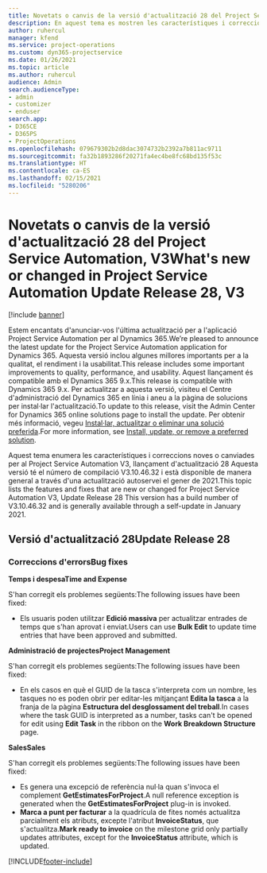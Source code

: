 ```yaml
---
title: Novetats o canvis de la versió d'actualització 28 del Project Service Automation, V3
description: En aquest tema es mostren les característiques i correccions disponibles al Project Service Automation V3, versió d'actualització 28.
author: ruhercul
manager: kfend
ms.service: project-operations
ms.custom: dyn365-projectservice
ms.date: 01/26/2021
ms.topic: article
ms.author: ruhercul
audience: Admin
search.audienceType:
- admin
- customizer
- enduser
search.app:
- D365CE
- D365PS
- ProjectOperations
ms.openlocfilehash: 079679302b2d8dac3074732b2392a7b811ac9711
ms.sourcegitcommit: fa32b1893286f20271fa4ec4be8fc68bd135f53c
ms.translationtype: HT
ms.contentlocale: ca-ES
ms.lasthandoff: 02/15/2021
ms.locfileid: "5280206"
---
```

# <a name="whats-new-or-changed-in-project-service-automation-update-release-28-v3"></a><span data-ttu-id="008f9-103">Novetats o canvis de la versió d'actualització 28 del Project Service Automation, V3</span><span class="sxs-lookup"><span data-stu-id="008f9-103">What's new or changed in Project Service Automation Update Release 28, V3</span></span>

[!include [banner](../includes/psa-now-project-operations.md)]

<span data-ttu-id="008f9-104">Estem encantats d'anunciar-vos l'última actualització per a l'aplicació Project Service Automation per al Dynamics 365.</span><span class="sxs-lookup"><span data-stu-id="008f9-104">We’re pleased to announce the latest update for the Project Service Automation application for Dynamics 365.</span></span> <span data-ttu-id="008f9-105">Aquesta versió inclou algunes millores importants per a la qualitat, el rendiment i la usabilitat.</span><span class="sxs-lookup"><span data-stu-id="008f9-105">This release includes some important improvements to quality, performance, and usability.</span></span> <span data-ttu-id="008f9-106">Aquest llançament és compatible amb el Dynamics 365 9.x.</span><span class="sxs-lookup"><span data-stu-id="008f9-106">This release is compatible with Dynamics 365 9.x.</span></span> <span data-ttu-id="008f9-107">Per actualitzar a aquesta versió, visiteu el Centre d'administració del Dynamics 365 en línia i aneu a la pàgina de solucions per instal·lar l'actualització.</span><span class="sxs-lookup"><span data-stu-id="008f9-107">To update to this release, visit the Admin Center for Dynamics 365 online solutions page to install the update.</span></span> <span data-ttu-id="008f9-108">Per obtenir més informació, vegeu [Instal·lar, actualitzar o eliminar una solució preferida](https://docs.microsoft.com/power-platform/admin/install-remove-preferred-solution).</span><span class="sxs-lookup"><span data-stu-id="008f9-108">For more information, see [Install, update, or remove a preferred solution](https://docs.microsoft.com/power-platform/admin/install-remove-preferred-solution).</span></span>

<span data-ttu-id="008f9-109">Aquest tema enumera les característiques i correccions noves o canviades per al Project Service Automation V3, llançament d'actualització 28 Aquesta versió té el número de compilació V3.10.46.32 i està disponible de manera general a través d'una actualització autoservei el gener de 2021.</span><span class="sxs-lookup"><span data-stu-id="008f9-109">This topic lists the features and fixes that are new or changed for Project Service Automation V3, Update Release 28 This version has a build number of V3.10.46.32 and is generally available through a self-update in January 2021.</span></span>

## <a name="update-release-28"></a><span data-ttu-id="008f9-110">Versió d'actualització 28</span><span class="sxs-lookup"><span data-stu-id="008f9-110">Update Release 28</span></span>

### <a name="bug-fixes"></a><span data-ttu-id="008f9-111">Correccions d'errors</span><span class="sxs-lookup"><span data-stu-id="008f9-111">Bug fixes</span></span>

<span data-ttu-id="008f9-112">**Temps i despesa**</span><span class="sxs-lookup"><span data-stu-id="008f9-112">**Time and Expense**</span></span>

<span data-ttu-id="008f9-113">S'han corregit els problemes següents:</span><span class="sxs-lookup"><span data-stu-id="008f9-113">The following issues have been fixed:</span></span>

- <span data-ttu-id="008f9-114">Els usuaris poden utilitzar **Edició massiva** per actualitzar entrades de temps que s'han aprovat i enviat.</span><span class="sxs-lookup"><span data-stu-id="008f9-114">Users can use **Bulk Edit** to update time entries that have been approved and submitted.</span></span>

<span data-ttu-id="008f9-115">**Administració de projectes**</span><span class="sxs-lookup"><span data-stu-id="008f9-115">**Project Management**</span></span>

<span data-ttu-id="008f9-116">S'han corregit els problemes següents:</span><span class="sxs-lookup"><span data-stu-id="008f9-116">The following issues have been fixed:</span></span>

- <span data-ttu-id="008f9-117">En els casos en què el GUID de la tasca s'interpreta com un nombre, les tasques no es poden obrir per editar-les mitjançant **Edita la tasca** a la franja de la pàgina **Estructura del desglossament del treball**.</span><span class="sxs-lookup"><span data-stu-id="008f9-117">In cases where the task GUID is interpreted as a number, tasks can't be opened for edit using **Edit Task** in the ribbon on the **Work Breakdown Structure** page.</span></span>

<span data-ttu-id="008f9-118">**Sales**</span><span class="sxs-lookup"><span data-stu-id="008f9-118">**Sales**</span></span>

<span data-ttu-id="008f9-119">S'han corregit els problemes següents:</span><span class="sxs-lookup"><span data-stu-id="008f9-119">The following issues have been fixed:</span></span>

- <span data-ttu-id="008f9-120">Es genera una excepció de referència nul·la quan s'invoca el complement **GetEstimatesForProject**.</span><span class="sxs-lookup"><span data-stu-id="008f9-120">A null reference exception is generated when the **GetEstimatesForProject** plug-in is invoked.</span></span>
- <span data-ttu-id="008f9-121">**Marca a punt per facturar** a la quadrícula de fites només actualitza parcialment els atributs, excepte l'atribut **InvoiceStatus**, que s'actualitza.</span><span class="sxs-lookup"><span data-stu-id="008f9-121">**Mark ready to invoice** on the milestone grid only partially updates attributes, except for the **InvoiceStatus** attribute, which is updated.</span></span>



[!INCLUDE[footer-include](../includes/footer-banner.md)]